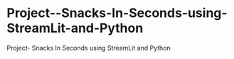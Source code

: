 # Project--Snacks-In-Seconds-using-StreamLit-and-Python
Project- Snacks In Seconds using StreamLit and Python
